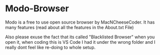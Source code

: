 # Modo-Browser
Modo is a free to use open source browser by MacNCheeseCoder. It has many features (read about all the features in the About.txt File)


Also please exuse the fact that its called "Blacklisted Browser" when you open it, when coding this is VS Code I had it under the wrong folder and I really dont feel like re-doing to whole setup.  
